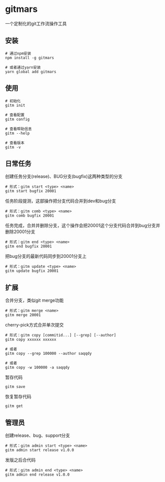 # gitmars
一个定制化的git工作流操作工具

## 安装
```
# 通过npm安装
npm install -g gitmars

# 或者通过yarn安装
yarn global add gitmars
```

## 使用
```
# 初始化
gitm init

# 查看配置
gitm config

# 查看帮助信息
gitm --help

# 查看版本
gitm -v
```

## 日常任务
创建任务分支(release)、BUG分支(bugfix)这两种类型的分支
```
# 形式：gitm start <type> <name>
gitm start bugfix 20001
```

任务阶段提测，这部操作把分支代码合并到dev和bug分支
```
# 形式：gitm comb <type> <name>
gitm comb bugfix 20001
```

任务完成，合并并删除分支，这个操作会把20001这个分支代码合并到bug分支并删除20001分支
```
# 形式：gitm end <type> <name>
gitm end bugfix 20001
```

把bug分支的最新代码同步到20001分支上
```
# 形式：gitm update <type> <name>
gitm update bugfix 20001
```

## 扩展
合并分支，类似git merge功能
```
# 形式：gitm merge <name>
gitm merge 20001
```

cherry-pick方式合并单次提交
```
# 形式：gitm copy [commitid...] [--grep] [--author]
gitm copy xxxxxx xxxxxx

# 或者
gitm copy --grep 100000 --author saqqdy

# 或者
gitm copy -w 100000 -a saqqdy
```

暂存代码
```
gitm save
```

恢复暂存代码
```
gitm get
```

## 管理员
创建release、bug、support分支
```
# 形式：gitm admin start <type> <name>
gitm admin start release v1.0.0
```

发版之后合代码
```
# 形式：gitm admin end <type> <name>
gitm admin end release v1.0.0
```
